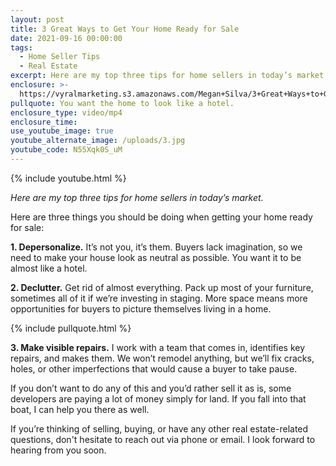 ```yaml
---
layout: post
title: 3 Great Ways to Get Your Home Ready for Sale
date: 2021-09-16 00:00:00
tags:
  - Home Seller Tips
  - Real Estate
excerpt: Here are my top three tips for home sellers in today’s market.
enclosure: >-
  https://vyralmarketing.s3.amazonaws.com/Megan+Silva/3+Great+Ways+to+Get+Your+Home+Ready+for+Sale.mp4
pullquote: You want the home to look like a hotel.
enclosure_type: video/mp4
enclosure_time:
use_youtube_image: true
youtube_alternate_image: /uploads/3.jpg
youtube_code: N55Xqk0S_uM
---
```

{% include youtube.html %}

*Here are my top three tips for home sellers in today’s market.*

Here are three things you should be doing when getting your home ready for sale:

**1\. Depersonalize.** It’s not you, it’s them. Buyers lack imagination, so we need to make your house look as neutral as possible. You want it to be almost like a hotel.&nbsp;

**2\. Declutter.** Get rid of almost everything. Pack up most of your furniture, sometimes all of it if we’re investing in staging. More space means more opportunities for buyers to picture themselves living in a home.

{% include pullquote.html %}

**3\. Make visible repairs.** I work with a team that comes in, identifies key repairs, and makes them. We won’t remodel anything, but we’ll fix cracks, holes, or other imperfections that would cause a buyer to take pause.

If you don’t want to do any of this and you’d rather sell it as is, some developers are paying a lot of money simply for land. If you fall into that boat, I can help you there as well.

If you’re thinking of selling, buying, or have any other real estate-related questions, don't hesitate to reach out via phone or email. I look forward to hearing from you soon.
